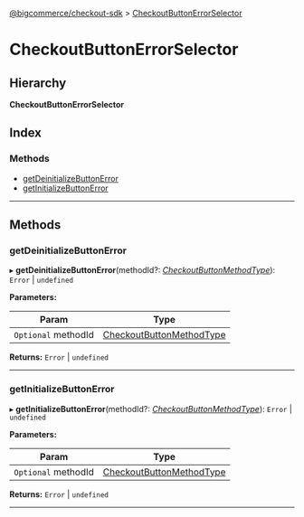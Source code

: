 [@bigcommerce/checkout-sdk](../README.md) > [CheckoutButtonErrorSelector](../classes/checkoutbuttonerrorselector.md)

# CheckoutButtonErrorSelector

## Hierarchy

**CheckoutButtonErrorSelector**

## Index

### Methods

* [getDeinitializeButtonError](checkoutbuttonerrorselector.md#getdeinitializebuttonerror)
* [getInitializeButtonError](checkoutbuttonerrorselector.md#getinitializebuttonerror)

---

## Methods

<a id="getdeinitializebuttonerror"></a>

###  getDeinitializeButtonError

▸ **getDeinitializeButtonError**(methodId?: *[CheckoutButtonMethodType](../enums/checkoutbuttonmethodtype.md)*):  `Error` &#124; `undefined`

**Parameters:**

| Param | Type |
| ------ | ------ |
| `Optional` methodId | [CheckoutButtonMethodType](../enums/checkoutbuttonmethodtype.md) |

**Returns:**  `Error` &#124; `undefined`

___
<a id="getinitializebuttonerror"></a>

###  getInitializeButtonError

▸ **getInitializeButtonError**(methodId?: *[CheckoutButtonMethodType](../enums/checkoutbuttonmethodtype.md)*):  `Error` &#124; `undefined`

**Parameters:**

| Param | Type |
| ------ | ------ |
| `Optional` methodId | [CheckoutButtonMethodType](../enums/checkoutbuttonmethodtype.md) |

**Returns:**  `Error` &#124; `undefined`

___

